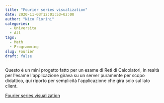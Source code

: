 ```yaml
---
title: "Fourier series visualization"
date: 2020-11-03T12:01:53+02:00
author: "Nico Fiorini"
categories: 
  - Universita
  - All
tags: 
  - Math
  - Programming
slug: Fourier
draft: false
---
```


Questo è un mini progetto fatto per un esame di Reti di Calcolatori, in realtà per l'esame
l'applicazione girava su un server puramente per scopo didattico, qui riporto per semplicità
l'applicazione che gira solo sul lato client.

[Fourier series visualization](/fourier_series_visualization/index.html)
